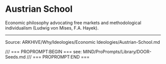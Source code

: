 # Austrian School

Economic philosophy advocating free markets and methodological individualism (Ludwig von Mises, F.A. Hayek).

---
Source: ARKHIVE/Why/Ideologies/Economic Ideologies/Austrian-School.md

/// === PROPROMPT:BEGIN ===
see: MIND/ProPrompts/Library/DOOR-Seeds.md
/// === PROPROMPT:END ===
